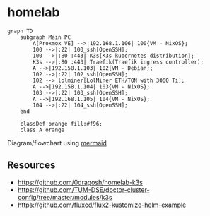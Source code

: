 # homelab

```mermaid
graph TD
	subgraph Main PC
		A[Proxmox VE] -->|192.168.1.106| 100{VM - NixOS};
		100 -->|:22| 100_ssh[OpenSSH];
		100 -->|:80 :443| K3s[K3s kubernetes distribution];
		K3s -->|:80 :443| Traefik(Traefik ingress controller);
		A -->|192.158.1.103| 102{VM - Debian};
		102 -->|:22| 102_ssh[OpenSSH];
		102 --> lolminer[LolMiner ETH/TON with 3060 Ti];
		A -->|192.158.1.104| 103{VM - NixOS};
		103 -->|:22| 103_ssh[OpenSSH];
		A -->|192.168.1.105| 104{VM - NixOS};
		104 -->|:22| 104_ssh[OpenSSH];
	end
	
	classDef orange fill:#f96;
	class A orange
```

Diagram/flowchart using [mermaid](https://github.com/mermaid-js/mermaid)

## Resources

- https://github.com/0dragosh/homelab-k3s
- https://github.com/TUM-DSE/doctor-cluster-config/tree/master/modules/k3s
- https://github.com/fluxcd/flux2-kustomize-helm-example
